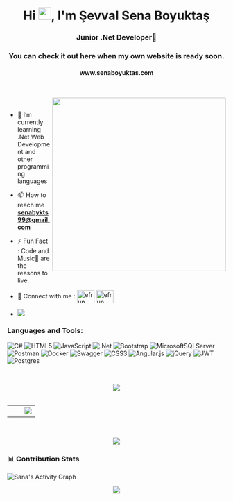 <h1 align="center">Hi <img src="https://media.giphy.com/media/hvRJCLFzcasrR4ia7z/giphy.gif" width="29px">, I'm Şevval Sena Boyuktaş</h1>
<h3 align="center">Junior .Net Developer🌟</h3>

<h3 align="center">You can check it out here when my own website is ready soon.</h3>
<h4 align="center">www.senaboyuktas.com</h4>

<br>

<p><img align="right" style="height:400px;" src="https://user-images.githubusercontent.com/74038190/219923809-b86dc415-a0c2-4a38-bc88-ad6cf06395a8.gif" alt="" /></p>

<br>

- 🌱 I’m currently learning .Net Web Development and other programming languages

- 📫 How to reach me **senabykts99@gmail.com**

- ⚡ Fun Fact : Code and Music🎵 are the reasons to live.

- 💬 Connect with me :  <a href="https://www.linkedin.com/in/%C5%9Fevval-sena-boyukta%C5%9F-4879b925a/" target="blank"><img align="center"
      src="https://raw.githubusercontent.com/rahuldkjain/github-profile-readme-generator/master/src/images/icons/Social/linked-in-alt.svg"
      alt="efrun" height="30" width="40" /></a>
  <a href="https://www.instagram.com/senabykts/" target="blank"><img align="center"
      src="https://raw.githubusercontent.com/rahuldkjain/github-profile-readme-generator/master/src/images/icons/Social/instagram.svg"
      alt="efrun" height="30" width="40" /></a>

- [![](https://visitcount.itsvg.in/api?id=senaboyuktas&icon=0&color=11)](https://visitcount.itsvg.in)

<!-- Languages and Tools -->
<h3 align="left">Languages and Tools:</h3>
<p align="left" witdh="320" height="320">
  <img src="https://img.shields.io/badge/c%23-%23239120.svg?style=for-the-badge&amp;logo=c-sharp&amp;logoColor=white" alt="C#"> 
  <img src="https://img.shields.io/badge/html5-%23E34F26.svg?style=for-the-badge&amp;logo=html5&amp;logoColor=white" alt="HTML5"> 
  <img src="https://img.shields.io/badge/javascript-%23323330.svg?style=for-the-badge&amp;logo=javascript&amp;logoColor=%23F7DF1E" alt="JavaScript"> 
  <img src="https://img.shields.io/badge/.NET-5C2D91?style=for-the-badge&amp;logo=.net&amp;logoColor=white" alt=".Net"> 
  <img src="https://img.shields.io/badge/bootstrap-%23563D7C.svg?style=for-the-badge&amp;logo=bootstrap&amp;logoColor=white" alt="Bootstrap"> 
  <img src="https://img.shields.io/badge/Microsoft%20SQL%20Sever-CC2927?style=for-the-badge&amp;logo=microsoft%20sql%20server&amp;logoColor=white" alt="MicrosoftSQLServer"> 
  <img src="https://img.shields.io/badge/Postman-FF6C37?style=for-the-badge&amp;logo=postman&amp;logoColor=white" alt="Postman"> 
  <img src="https://img.shields.io/badge/docker-%230db7ed.svg?style=for-the-badge&amp;logo=docker&amp;logoColor=white" alt="Docker"> 
  <img src="https://img.shields.io/badge/-Swagger-%23Clojure?style=for-the-badge&amp;logo=swagger&amp;logoColor=white" alt="Swagger"> 
  <img src="https://img.shields.io/badge/css3-%231572B6.svg?style=for-the-badge&amp;logo=css3&amp;logoColor=white" alt="CSS3"> 
  <img src="https://img.shields.io/badge/angular.js-%23E23237.svg?style=for-the-badge&amp;logo=angularjs&amp;logoColor=white" alt="Angular.js">
  <img src="https://img.shields.io/badge/jquery-%230769AD.svg?style=for-the-badge&amp;logo=jquery&amp;logoColor=white" alt="jQuery"> 
  <img src="https://img.shields.io/badge/JWT-black?style=for-the-badge&amp;logo=JSON%20web%20tokens" alt="JWT"> 
  <img src="https://img.shields.io/badge/postgres-%23316192.svg?style=for-the-badge&amp;logo=postgresql&amp;logoColor=white" alt="Postgres">
</p>


<br>
<p align="center">
<img src="https://user-images.githubusercontent.com/73097560/115834477-dbab4500-a447-11eb-908a-139a6edaec5c.gif"> 
<br>
<br>
  
<table border="0" align="center">
  
<tr border="0">
  
<td width="50%" align="center">
<img src="https://github-readme-stats.vercel.app/api?username=senaboyuktas&show_icons=true&theme=radical" alt="">
<br>
</br>
<img src="https://github-readme-streak-stats.herokuapp.com/?user=senaboyuktas&amp;theme=radical&amp;hide_border=false" alt="">
</td>

<td width="50%" align="center">
<img  align="center"  src="https://github-readme-stats.anuraghazra1.vercel.app/api/top-langs/?username=senaboyuktas&theme=radical&hide_border=true&no-bg=true&no-frame=true&langs_count=10"/>
</td>

</tr>

</table>


<br>
<p  align="center">
<img src="https://user-images.githubusercontent.com/73097560/115834477-dbab4500-a447-11eb-908a-139a6edaec5c.gif"> 

### 📊 Contribution Stats

<img alt="Sana's Activity Graph" src="https://github-readme-activity-graph.cyclic.app/graph/?username=senaboyuktas&bg_color=1F222E&color=F8D866&line=F85D7F&point=FFFFFF&hide_border=true" />

<br>
<p align="center">
<img src="https://user-images.githubusercontent.com/73097560/115834477-dbab4500-a447-11eb-908a-139a6edaec5c.gif"> 
<br>
